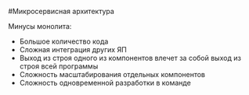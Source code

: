 #Микросервисная архитектура

Минусы монолита:
- Большое количество кода
- Сложная интеграция других ЯП
- Выход из строя одного из компонентов влечет за собой выход из строя всей программы
- Сложность масштабирования отдельных компонентов
- Сложность одновременной разработки в команде
